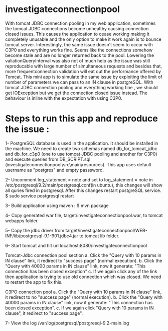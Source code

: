 # investigateconnectionpool

With tomcat JDBC connection pooling in my web application, sometimes the tomcat JDBC connections become unhealthy causing
connection closed issues. This causes the application to cease working making it completely unusable and the only option to make
it work again is to bounce tomcat server. Interestingly, the same issue doesn't seem to occur with C3P0 and everything works fine.
Seems like the connections somehow become stale and are no longer returned back to the pool.
Lowering the valiationQueryInterval was also not of much help as the issue was still reproducable with large number of simultaneous
requests and besides that, more frequentconnection validation will eat out the performance offered by Tomcat.
This mini app is to simulate the same issue by exploiting the limit of number of parameters we can pass to an IN clause in
postgreSQL. With tomcat JDBC connection pooling and everything working fine , we should get IOException but we get the 
connection closed issue instead. The behaviour is inline with the expectation with using C3P0.

# Steps to run this app and reproduce the issue : 
1- PostgreSQL database is used in the application. It should be installed in the machine. We need to create two schemas named
   db_for_tomcat_jdbc and db_for_c3p0 (one to use tomcat JDBC pooling and another for C3P0) and execute queries                 from DB_SCRIPT.sql (investigateconnectionpool\src\main\resources). This app uses default username as "postgres" and empty    passsword.

2- Uncomment log_statement = note and set to log_statement = note in  /etc/postgresql/9.2/main/postgresql.conf(in ubuntu), this changes will show all quries fired in postgresql.
After this changes restart postgreSQL service. 
   $ sudo service postgresql restart
   
3- Build application using maven : 
   $ mvn package
    
4- Copy generated war file, target/investigateconnectionpool.war, to tomcat webapps folder.

5- Copy the jdbc driver from target/investigateconnectionpool/WEB-INF/lib/postgresql-9.1-901.jdbc4.jar to tomcat lib folder.

6- Start tomcat and hit url localhost:8080/investigateconnectionpool
   
   Tomcat-Jdbc connection pool section
     a. Click the "Query with 10 params in IN clause"  link, it redirect to "success page" (normal execution).
     b. Click the "Query with 40000 params in IN clause" link, now it generate: "This connection has been closed exception"
     c. If we again click any of the link then application is trying to use old connection which was closed. We need to 
        restart the app to fix this.
  
   C3PO connection pool
     a. Click the "Query with 10 params in IN clause"  link, it redirect to no "success page" (normal execution).
     b. Click the "Query with 40000 params in IN clause" link, now it generate: "This connection has been closed exception".
     c. If we again click "Query with 10 params in IN clause", it redirect to "success page".
  
  
7- View the log /var/log/postgresql/postgresql-9.2-main.log
